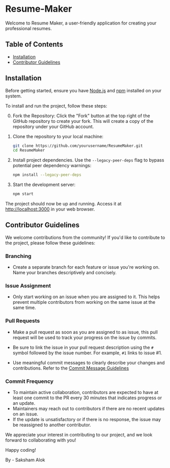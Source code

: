 
# Resume-Maker

Welcome to Resume Maker, a user-friendly application for creating your professional resumes.


## Table of Contents
- [Installation](#installation)
- [Contributor Guidelines](#contributor-guidelines)

## Installation

Before getting started, ensure you have [Node.js](https://nodejs.org/) and [npm](https://www.npmjs.com/) installed on your system.

To install and run the project, follow these steps:


0. Fork the Repository: Click the "Fork" button at the top right of the GitHub repository to create your fork. This will create a copy of the repository under your GitHub account.

1. Clone the repository to your local machine:

   ```bash
   git clone https://github.com/yourusername/ResumeMaker.git
   cd ResumeMaker
   ```

2. Install project dependencies. Use the `--legacy-peer-deps` flag to bypass potential peer dependency warnings:

   ```bash
   npm install --legacy-peer-deps
   ```

3. Start the development server:

   ```bash
   npm start
   ```

The project should now be up and running. Access it at [http://localhost:3000](http://localhost:3000) in your web browser.

## Contributor Guidelines

We welcome contributions from the community! If you'd like to contribute to the project, please follow these guidelines:

### Branching

- Create a separate branch for each feature or issue you're working on. Name your branches descriptively and concisely.

### Issue Assignment

- Only start working on an issue when you are assigned to it. This helps prevent multiple contributors from working on the same issue at the same time.

### Pull Requests

- Make a pull request as soon as you are assigned to as issue, this pull request will be used to track your progress on the issue by commits.
 
- Be sure to link the issue in your pull request description using the `#` symbol followed by the issue number. For example, `#1` links to issue #1.

- Use meaningful commit messages to clearly describe your changes and contributions. Refer to the [Commit Message Guidelines](https://gist.github.com/joshbuchea/6f47e86d2510bce28f8e7f42ae84c716)

### Commit Frequency

- To maintain active collaboration, contributors are expected to have at least one commit to the PR every 30 minutes that indicates progress or an update.
- Maintainers may reach out to contributors if there are no recent updates on an issue.
- If the update is unsatisfactory or if there is no response, the issue may be reassigned to another contributor.

We appreciate your interest in contributing to our project, and we look forward to collaborating with you!

Happy coding!

By - Saksham Alok 